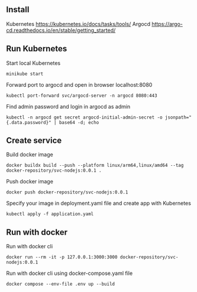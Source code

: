 ## Install


Kubernetes
https://kubernetes.io/docs/tasks/tools/
Argocd
https://argo-cd.readthedocs.io/en/stable/getting_started/


## Run Kubernetes


Start local Kubernetes
```
minikube start
```


Forward port to argocd and open in browser localhost:8080
```
kubectl port-forward svc/argocd-server -n argocd 8080:443
```


Find admin password and login in argocd as admin
```
kubectl -n argocd get secret argocd-initial-admin-secret -o jsonpath="{.data.password}" | base64 -d; echo
```


## Create service


Build docker image
```
docker buildx build --push --platform linux/arm64,linux/amd64 --tag docker-repository/svc-nodejs:0.0.1 .
```


Push docker image
```
docker push docker-repository/svc-nodejs:0.0.1
```


Specify your image in deployment.yaml file and create app with Kubernetes
```
kubectl apply -f application.yaml 
```


## Run with docker


Run with docker cli
```
docker run --rm -it -p 127.0.0.1:3000:3000 docker-repository/svc-nodejs:0.0.1
```


Run with docker cli using docker-compose.yaml file
```
docker compose --env-file .env up --build
```
